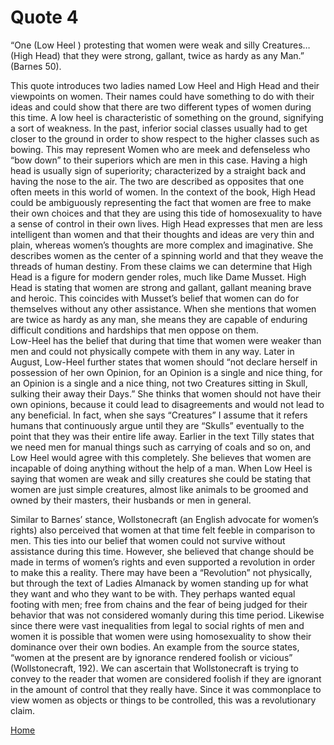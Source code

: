 # Quote 4

“One (Low Heel ) protesting that women were weak and silly Creatures… (High Head)  that they were strong, gallant, twice as hardy as any Man.” (Barnes 50). 

This quote introduces two ladies named Low Heel and High Head and their viewpoints on women. Their names could have something to do with their ideas and could show that there are two different types of women during this time. A low heel is characteristic of something on the ground, signifying a sort of weakness.  In the past, inferior social classes usually had to get closer to the ground in order to show respect to the higher classes such as bowing.  This may represent Women who are meek and defenseless who “bow down” to their superiors which are men in this case.  Having a high head is usually sign of superiority; characterized by a straight back and having the nose to the air. The two are described as opposites that one often meets in this world of women. In the context of the book, High Head could be ambiguously representing the fact that women are free to make their own choices and that they are using this tide of homosexuality to have a sense of control in their own lives. High Head expresses that men are less intelligent than women and that their thoughts and ideas are very thin and plain, whereas women’s thoughts are more complex and imaginative. She describes women as the center of a spinning world and that they weave the threads of human destiny. From these claims we can determine that High Head is a figure for modern gender roles, much like Dame Musset. High Head is stating that women are strong and gallant, gallant meaning brave and heroic. This coincides with Musset’s belief that women can do for themselves without any other assistance. When she mentions that women are twice as hardy as any man, she means they are capable of enduring difficult conditions and hardships that men oppose on them.  
Low-Heel has the belief that during that time that women were weaker than men and could not physically compete with them in any way. Later in August, Low-Heel further states that women should “not declare herself in possession of her own Opinion, for an Opinion is a single and nice thing, for an Opinion is a single and a nice thing, not two Creatures sitting in Skull, sulking their away their Days.”  She thinks that women should not have their own opinions, because it could lead to disagreements and would not lead to any beneficial.  In fact, when she says “Creatures” I assume that it refers humans that continuously argue until they are “Skulls” eventually to the point that they was their entire life away.  Earlier in the text Tilly states that we need men for manual things such as carrying of coals and so on, and Low Heel would agree with this completely.  She believes that women are incapable of doing anything without the help of a man. When Low Heel is saying that women are weak and silly creatures she could be stating that women are just simple creatures, almost like animals to be groomed and owned by their masters, their husbands or men in general. 

Similar to Barnes’ stance, Wollstonecraft (an English advocate for women’s rights) also perceived that women at that time felt feeble in comparison to men. This ties into our belief that women could not survive without assistance during this time. However, she believed that change should be made in terms of women’s rights and even supported a revolution in order to make this a reality.  There may have been a “Revolution” not physically, but through the text of Ladies Almanack by women standing up for what they want and who they want to be with.  They perhaps wanted equal footing with men; free from chains and the fear of being judged for their behavior that was not considered womanly during this time period. Likewise since there were vast inequalities from legal to social rights of men and women it is possible that women were using homosexuality to show their dominance over their own bodies. An example from the source states, “women at the present are by ignorance rendered foolish or vicious” (Wollstonecraft, 192). We can ascertain that Wollstonecraft is trying to convey to the reader that women are considered foolish if they are ignorant in the amount of control that they really have. Since it was commonplace to view women as objects or things to be controlled, this was a revolutionary claim. 

[Home](https://gwilly.github.io/Ladies-Almanack)
